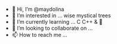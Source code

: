 - 👋 Hi, I’m @maydolina
- 👀 I’m interested in ...             wise mystical trees
- 🌱 I’m currently learning ...       C C++ & 🐍
- 💞️ I’m looking to collaborate on ...
- 📫 How to reach me ...


